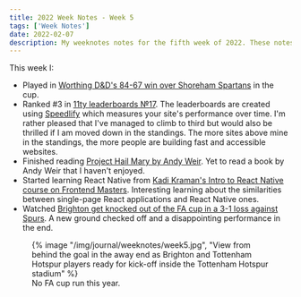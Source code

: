 ```yaml
---
title: 2022 Week Notes - Week 5
tags: ['Week Notes']
date: 2022-02-07
description: My weeknotes notes for the fifth week of 2022. These notes cover the week starting 31st January.
---
```


This week I:

- Played in [Worthing D&D's 84-67 win over Shoreham Spartans](https://www.basketballsussex.co.uk/match/31584725.html) in the cup.
- Ranked #3 in [11ty leaderboards №17](https://twitter.com/eleven_ty/status/1488195108658946055). The leaderboards are created using [Speedlify](https://www.zachleat.com/web/speedlify/) which measures your site's performance over time. I'm rather pleased that I've managed to climb to third but would also be thrilled if I am moved down in the standings. The more sites above mine in the standings, the more people are building fast and accessible websites.
- Finished reading [Project Hail Mary by Andy Weir](https://www.andyweirauthor.com/books/project-hail-mary-hc). Yet to read a book by Andy Weir that I haven't enjoyed.
- Started learning React Native from [Kadi Kraman's Intro to React Native course on Frontend Masters](https://kadikraman.github.io/react-native-v2/). Interesting learning about the similarities between single-page React applications and React Native ones.
- Watched [Brighton get knocked out of the FA cup in a  3-1 loss against Spurs](https://www.brightonandhovealbion.com/news/2472917/fa-cup-journey-over-after-defeat-at-spurs). A new ground checked off and a disappointing performance in the end.

<figure>
  {% image "/img/journal/weeknotes/week5.jpg", "View from behind the goal in the away end as Brighton and Tottenham Hotspur players ready for kick-off inside the Tottenham Hotspur stadium" %}
  <figcaption>No FA cup run this year.</figcaption>
</figure>
